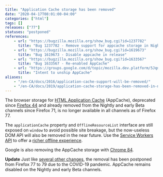 ```yaml
---
title: "Application Cache storage has been removed"
date: "2020-04-17T08:01:00-04:00"
categories: ["html"]
tags: []
releases: ["77"]
statuses: "postponed"
references:
    - url: "https://bugzilla.mozilla.org/show_bug.cgi?id=1237782"
      title: "Bug 1237782 - Remove support for appcache storage in Nightly and early beta"
    - url: "https://bugzilla.mozilla.org/show_bug.cgi?id=1619673"
      title: "Bug 1619673 - Disable appcache in release"
    - url: "https://bugzilla.mozilla.org/show_bug.cgi?id=1633567"
      title: "Bug 1633567 - Re-enabled AppCache"
    - url: "https://groups.google.com/d/topic/mozilla.dev.platform/5JqnS_PnKqU/discussion"
      title: "Intent to unship AppCache"
aliases:
    - "/en-CA/docs/2016/application-cache-support-will-be-removed/"
    - "/en-CA/docs/2019/application-cache-storage-has-been-removed-in-nightly-and-early-beta/"
---
```

The browser storage for [HTML Application Cache](https://developer.mozilla.org/docs/Web/HTML/Using_the_application_cache) (AppCache), deprecated since [Firefox 44](https://www.fxsitecompat.dev/en-CA/docs/2015/application-cache-api-has-been-deprecated/) and already removed from the Nightly and early Beta channels since Firefox 71, is no longer available in all channels as of Firefox 77.

The `applicationCache` property and `OfflineResourceList` interface are still exposed on `window` to avoid possible site breakage, but the now-useless DOM API will also be removed in the near future. Use the [Service Workers API](https://developer.mozilla.org/docs/Web/API/Service_Worker_API) to offer a [richer offline experience](https://serviceworke.rs/).

Google is also removing the AppCache storage with [Chrome 84](https://bugs.chromium.org/p/chromium/issues/detail?id=582750#c47).

**Update** Just like [several other changes](https://www.fxsitecompat.dev/en-CA/blog/2020/firefox-76-beta-and-developer-edition-are-out-some-changes-postponed-due-to-covid-19-outbreak/), the removal has been postponed from Firefox 77 to 79 due to the COVID-19 pandemic. AppCache remains disabled on the Nightly and early Beta channels.
